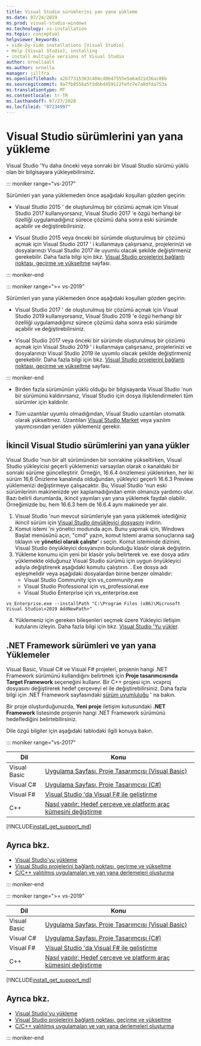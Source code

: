 ```yaml
---
title: Visual Studio sürümlerini yan yana yükleme
ms.date: 07/24/2019
ms.prod: visual-studio-windows
ms.technology: vs-installation
ms.topic: conceptual
helpviewer_keywords:
- side-by-side installations [Visual Studio]
- Help [Visual Studio], installing
- install multiple versions of Visual Studio
author: ornellaalt
ms.author: ornella
manager: jillfra
ms.openlocfilehash: a2b77315363c404cd0647555e5a6ad21d36ac86b
ms.sourcegitcommit: 9a7fb8556a5f3dbb4459122fefc7e7a8dfda753a
ms.translationtype: MT
ms.contentlocale: tr-TR
ms.lasthandoff: 07/27/2020
ms.locfileid: "87234997"
---
```

# <a name="install-visual-studio-versions-side-by-side"></a>Visual Studio sürümlerini yan yana yükleme

Visual Studio 'Yu daha önceki veya sonraki bir Visual Studio sürümü yüklü olan bir bilgisayara yükleyebilirsiniz.

::: moniker range="vs-2017"

Sürümleri yan yana yüklemeden önce aşağıdaki koşulları gözden geçirin:

* Visual Studio 2015 ' de oluşturulmuş bir çözümü açmak için Visual Studio 2017 kullanıyorsanız, Visual Studio 2017 'e özgü herhangi bir özelliği uygulamadığınız sürece çözümü daha sonra eski sürümde açabilir ve değiştirebilirsiniz.

* Visual Studio 2015 veya önceki bir sürümde oluşturulmuş bir çözümü açmak için Visual Studio 2017 ' i kullanmaya çalışırsanız, projelerinizi ve dosyalarınızı Visual Studio 2017 ile uyumlu olacak şekilde değiştirmeniz gerekebilir. Daha fazla bilgi için bkz. [Visual Studio projelerini bağlantı noktası, geçirme ve yükseltme](../porting/port-migrate-and-upgrade-visual-studio-projects.md?view=vs-2017) sayfası.

::: moniker-end

::: moniker range=">= vs-2019"

Sürümleri yan yana yüklemeden önce aşağıdaki koşulları gözden geçirin:

* Visual Studio 2017 ' de oluşturulmuş bir çözümü açmak için Visual Studio 2019 kullanıyorsanız, Visual Studio 2019 'e özgü herhangi bir özelliği uygulamadığınız sürece çözümü daha sonra eski sürümde açabilir ve değiştirebilirsiniz.

* Visual Studio 2017 veya önceki bir sürümde oluşturulmuş bir çözümü açmak için Visual Studio 2019 ' i kullanmaya çalışırsanız, projelerinizi ve dosyalarınızı Visual Studio 2019 ile uyumlu olacak şekilde değiştirmeniz gerekebilir. Daha fazla bilgi için bkz. [Visual Studio projelerini bağlantı noktası, geçirme ve yükseltme](../porting/port-migrate-and-upgrade-visual-studio-projects.md) sayfası.

::: moniker-end

* Birden fazla sürümünün yüklü olduğu bir bilgisayarda Visual Studio 'nun bir sürümünü kaldırırsanız, Visual Studio için dosya ilişkilendirmeleri tüm sürümler için kaldırılır.

* Tüm uzantılar uyumlu olmadığından, Visual Studio uzantıları otomatik olarak yükseltmez. Uzantıları [Visual Studio Market](https://marketplace.visualstudio.com/) veya yazılım yayımcısından yeniden yüklemeniz gerekir.

## <a name="install-minor-visual-studio-versions-side-by-side"></a>İkincil Visual Studio sürümlerini yan yana yükler

Visual Studio 'nun bir alt sürümünden bir sonrakine yükseltirken, Visual Studio yükleyicisi geçerli yüklemenizi varsayılan olarak o kanaldaki bir sonraki sürüme güncelleştirir. Örneğin, 16.6.4 önizlemesi yüklenirken, her iki sürüm 16,6 Önizleme kanalında olduğundan, yükleyici geçerli 16.6.3 Preview yüklemenizi değiştirmeye çalışacaktır. Bu, Visual Studio 'nun eski sürümlerinin makinenizde yer kaplamadığından emin olmanıza yardımcı olur. Bazı belirli durumlarda, ikincil yayınları yan yana yüklemek faydalı olabilir. Örneğimizde bu, hem 16.6.3 hem de 16.6.4 aynı makinede yer alır.

1. Visual Studio 'nun mevcut sürümleriyle yan yana yüklemek istediğiniz ikincil sürüm için [Visual Studio önyükleyici dosyasını](https://docs.microsoft.com/visualstudio/releases/2019/history#installing-an-earlier-release) indirin.
2. Komut istemi 'ni yönetici modunda açın. Bunu yapmak için, Windows Başlat menüsünü açın, "cmd" yazın, komut Istemi arama sonuçlarına sağ tıklayın ve **yönetici olarak çalıştır**' ı seçin. Komut isteminde dizinini, Visual Studio önyükleyici dosyanızın bulunduğu klasör olarak değiştirin.
3. Yükleme konumu için yeni bir klasör yolu belirterek ve. exe dosya adını yüklemekte olduğunuz Visual Studio sürümü için uygun önyükleyici adıyla değiştirerek aşağıdaki komutu çalıştırın. . Exe dosya adı eşleşmelidir veya aşağıdaki dosyalardan birine benzer olmalıdır:
   * Visual Studio Community için vs_community.exe
   * Visual Studio Professional için vs_professional.exe
   * Visual Studio Enterprise için vs_enterprise.exe

```
vs_Enterprise.exe --installPath "C:\Program Files (x86)\Microsoft Visual Studio\<2019 AddNewPath>"
```
4. Yüklemeniz için gereken bileşenleri seçmek üzere Yükleyici iletişim kutularını izleyin. Daha fazla bilgi için bkz. [Visual Studio 'Yu yükler](install-visual-studio.md#step-4---choose-workloads).

## <a name="net-framework-versions-and-side-by-side-installations"></a>.NET Framework sürümleri ve yan yana Yüklemeler

Visual Basic, Visual C# ve Visual F# projeleri, projenin hangi .NET Framework sürümünü kullandığını belirtmek için **Proje tasarımcısında** **Target Framework** seçeneğini kullanır. Bir C++ projesi için. vcxproj dosyasını değiştirerek hedef çerçeveyi el ile değiştirebilirsiniz. Daha fazla bilgi için .NET Framework sayfasındaki [sürüm uyumluluğu](/dotnet/framework/migration-guide/version-compatibility) ' na bakın.

Bir proje oluşturduğunuzda, **Yeni proje** iletişim kutusundaki **.NET Framework** listesinde projenin hangi .NET Framework sürümünü hedeflediğini belirtebilirsiniz.

Dile özgü bilgiler için aşağıdaki tablodaki ilgili konuya bakın.

::: moniker range="vs-2017"

| Dil | Konu |
|--------------|-----------|
| Visual Basic | [Uygulama Sayfası, Proje Tasarımcısı (Visual Basic)](../ide/reference/application-page-project-designer-visual-basic.md?view=vs-2017) |
| Visual C# | [Uygulama Sayfası, Proje Tasarımcısı (C#)](../ide/reference/application-page-project-designer-csharp.md?view=vs-2017) |
| Visual F# | [Visual Studio 'da Visual F# ile geliştirme](../ide/fsharp-visual-studio.md?view=vs-2017) |
|C++ | [Nasıl yapılır: Hedef çerçeve ve platform araç kümesini değiştirme](/cpp/build/how-to-modify-the-target-framework-and-platform-toolset/) |

[!INCLUDE[install_get_support_md](includes/install_get_support_md.md)]

## <a name="see-also"></a>Ayrıca bkz.

* [Visual Studio'yu yükleme](install-visual-studio.md?view=vs-2017)
* [Visual Studio projelerini bağlantı noktası, geçirme ve yükseltme](../porting/port-migrate-and-upgrade-visual-studio-projects.md?view=vs-2017)
* [C/C++ yalıtılmış uygulamaları ve yan yana derlemeleri oluşturma](/cpp/build/building-c-cpp-isolated-applications-and-side-by-side-assemblies/)

::: moniker-end

::: moniker range=">= vs-2019"

| Dil | Konu |
|--------------|-----------|
| Visual Basic | [Uygulama Sayfası, Proje Tasarımcısı (Visual Basic)](../ide/reference/application-page-project-designer-visual-basic.md) |
| Visual C# | [Uygulama Sayfası, Proje Tasarımcısı (C#)](../ide/reference/application-page-project-designer-csharp.md) |
| Visual F# | [Visual Studio 'da Visual F# ile geliştirme](../ide/fsharp-visual-studio.md) |
| C++ | [Nasıl yapılır: Hedef çerçeve ve platform araç kümesini değiştirme](/cpp/build/how-to-modify-the-target-framework-and-platform-toolset/) |

[!INCLUDE[install_get_support_md](includes/install_get_support_md.md)]

## <a name="see-also"></a>Ayrıca bkz.

* [Visual Studio'yu yükleme](install-visual-studio.md)
* [Visual Studio projelerini bağlantı noktası, geçirme ve yükseltme](../porting/port-migrate-and-upgrade-visual-studio-projects.md)
* [C/C++ yalıtılmış uygulamaları ve yan yana derlemeleri oluşturma](/cpp/build/building-c-cpp-isolated-applications-and-side-by-side-assemblies/)

::: moniker-end
